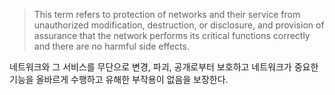 > This term refers to protection of networks and their service from unauthorized modification, destruction, or disclosure, and provision of assurance that the network performs its critical functions correctly and there are no harmful side effects.

네트워크와 그 서비스를 무단으로 변경, 파괴,  공개로부터 보호하고 네트워크가 중요한 기능을 올바르게 수행하고 유해한 부작용이 없음을 보장한다. 